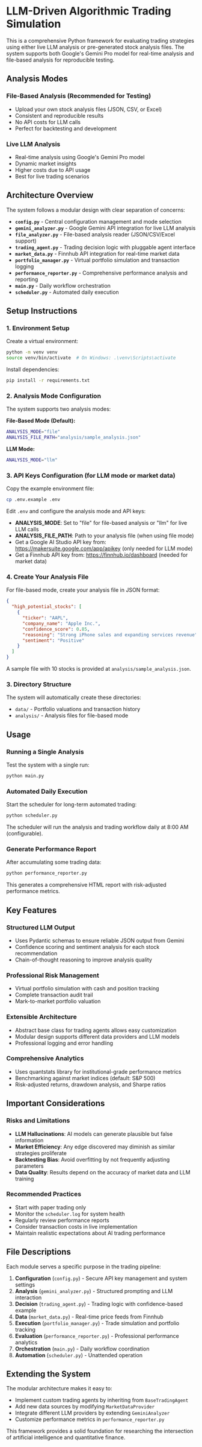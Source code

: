 # LLM-Driven Algorithmic Trading Simulation

This is a comprehensive Python framework for evaluating trading strategies using either live LLM analysis or pre-generated stock analysis files. The system supports both Google's Gemini Pro model for real-time analysis and file-based analysis for reproducible testing.

## Analysis Modes

### File-Based Analysis (Recommended for Testing)
- Upload your own stock analysis files (JSON, CSV, or Excel)
- Consistent and reproducible results
- No API costs for LLM calls
- Perfect for backtesting and development

### Live LLM Analysis
- Real-time analysis using Google's Gemini Pro model
- Dynamic market insights
- Higher costs due to API usage
- Best for live trading scenarios

## Architecture Overview

The system follows a modular design with clear separation of concerns:

- **`config.py`** - Central configuration management and mode selection
- **`gemini_analyzer.py`** - Google Gemini API integration for live LLM analysis
- **`file_analyzer.py`** - File-based analysis reader (JSON/CSV/Excel support)
- **`trading_agent.py`** - Trading decision logic with pluggable agent interface
- **`market_data.py`** - Finnhub API integration for real-time market data
- **`portfolio_manager.py`** - Virtual portfolio simulation and transaction logging
- **`performance_reporter.py`** - Comprehensive performance analysis and reporting
- **`main.py`** - Daily workflow orchestration
- **`scheduler.py`** - Automated daily execution

## Setup Instructions

### 1. Environment Setup

Create a virtual environment:
```bash
python -m venv venv
source venv/bin/activate  # On Windows: .\venv\Scripts\activate
```

Install dependencies:
```bash
pip install -r requirements.txt
```

### 2. Analysis Mode Configuration

The system supports two analysis modes:

**File-Based Mode (Default):**
```bash
ANALYSIS_MODE="file"
ANALYSIS_FILE_PATH="analysis/sample_analysis.json"
```

**LLM Mode:**
```bash
ANALYSIS_MODE="llm"
```

### 3. API Keys Configuration (for LLM mode or market data)

Copy the example environment file:
```bash
cp .env.example .env
```

Edit `.env` and configure the analysis mode and API keys:
- **ANALYSIS_MODE**: Set to "file" for file-based analysis or "llm" for live LLM calls
- **ANALYSIS_FILE_PATH**: Path to your analysis file (when using file mode)
- Get a Google AI Studio API key from: https://makersuite.google.com/app/apikey (only needed for LLM mode)
- Get a Finnhub API key from: https://finnhub.io/dashboard (needed for market data)

### 4. Create Your Analysis File

For file-based mode, create your analysis file in JSON format:

```json
{
  "high_potential_stocks": [
    {
      "ticker": "AAPL",
      "company_name": "Apple Inc.",
      "confidence_score": 0.85,
      "reasoning": "Strong iPhone sales and expanding services revenue",
      "sentiment": "Positive"
    }
  ]
}
```

A sample file with 10 stocks is provided at `analysis/sample_analysis.json`.

### 3. Directory Structure

The system will automatically create these directories:
- `data/` - Portfolio valuations and transaction history
- `analysis/` - Analysis files for file-based mode

## Usage

### Running a Single Analysis

Test the system with a single run:
```bash
python main.py
```

### Automated Daily Execution

Start the scheduler for long-term automated trading:
```bash
python scheduler.py
```

The scheduler will run the analysis and trading workflow daily at 8:00 AM (configurable).

### Generate Performance Report

After accumulating some trading data:
```bash
python performance_reporter.py
```

This generates a comprehensive HTML report with risk-adjusted performance metrics.

## Key Features

### Structured LLM Output
- Uses Pydantic schemas to ensure reliable JSON output from Gemini
- Confidence scoring and sentiment analysis for each stock recommendation
- Chain-of-thought reasoning to improve analysis quality

### Professional Risk Management
- Virtual portfolio simulation with cash and position tracking
- Complete transaction audit trail
- Mark-to-market portfolio valuation

### Extensible Architecture
- Abstract base class for trading agents allows easy customization
- Modular design supports different data providers and LLM models
- Professional logging and error handling

### Comprehensive Analytics
- Uses quantstats library for institutional-grade performance metrics
- Benchmarking against market indices (default: S&P 500)
- Risk-adjusted returns, drawdown analysis, and Sharpe ratios

## Important Considerations

### Risks and Limitations
- **LLM Hallucinations**: AI models can generate plausible but false information
- **Market Efficiency**: Any edge discovered may diminish as similar strategies proliferate
- **Backtesting Bias**: Avoid overfitting by not frequently adjusting parameters
- **Data Quality**: Results depend on the accuracy of market data and LLM training

### Recommended Practices
- Start with paper trading only
- Monitor the `scheduler.log` for system health
- Regularly review performance reports
- Consider transaction costs in live implementation
- Maintain realistic expectations about AI trading performance

## File Descriptions

Each module serves a specific purpose in the trading pipeline:

1. **Configuration** (`config.py`) - Secure API key management and system settings
2. **Analysis** (`gemini_analyzer.py`) - Structured prompting and LLM interaction
3. **Decision** (`trading_agent.py`) - Trading logic with confidence-based example
4. **Data** (`market_data.py`) - Real-time price feeds from Finnhub
5. **Execution** (`portfolio_manager.py`) - Trade simulation and portfolio tracking
6. **Evaluation** (`performance_reporter.py`) - Professional performance analytics
7. **Orchestration** (`main.py`) - Daily workflow coordination
8. **Automation** (`scheduler.py`) - Unattended operation

## Extending the System

The modular architecture makes it easy to:
- Implement custom trading agents by inheriting from `BaseTradingAgent`
- Add new data sources by modifying `MarketDataProvider`
- Integrate different LLM providers by extending `GeminiAnalyzer`
- Customize performance metrics in `performance_reporter.py`

This framework provides a solid foundation for researching the intersection of artificial intelligence and quantitative finance.
